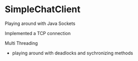 # SimpleChatClient
Playing around with Java Sockets

Implemented a TCP connection

Multi Threading

- playing around with deadlocks and sychronizing methods
